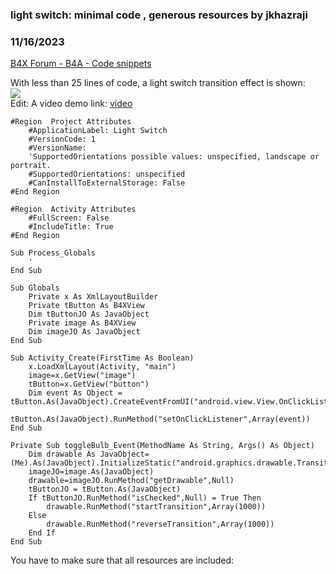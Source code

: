 ### light switch: minimal code , generous resources by jkhazraji
### 11/16/2023
[B4X Forum - B4A - Code snippets](https://www.b4x.com/android/forum/threads/157428/)

With less than 25 lines of code, a light switch transition effect is shown:  
![](https://www.b4x.com/android/forum/attachments/147808)  
Edit: A video demo link: [video](https://mydrawer.000webhostapp.com/lightswitch.mp4)  

```B4X
#Region  Project Attributes  
    #ApplicationLabel: Light Switch  
    #VersionCode: 1  
    #VersionName:  
    'SupportedOrientations possible values: unspecified, landscape or portrait.  
    #SupportedOrientations: unspecified  
    #CanInstallToExternalStorage: False  
#End Region  
  
#Region  Activity Attributes  
    #FullScreen: False  
    #IncludeTitle: True  
#End Region  
  
Sub Process_Globals  
    '  
End Sub  
  
Sub Globals  
    Private x As XmlLayoutBuilder  
    Private tButton As B4XView  
    Dim tButtonJO As JavaObject  
    Private image As B4XView  
    Dim imageJO As JavaObject  
End Sub  
  
Sub Activity_Create(FirstTime As Boolean)  
    x.LoadXmlLayout(Activity, "main")  
    image=x.GetView("image")  
    tButton=x.GetView("button")  
    Dim event As Object = tButton.As(JavaObject).CreateEventFromUI("android.view.View.OnClickListener","toggleBulb",Null)  
    tButton.As(JavaObject).RunMethod("setOnClickListener",Array(event))  
End Sub  
  
Private Sub toggleBulb_Event(MethodName As String, Args() As Object)  
    Dim drawable As JavaObject=(Me).As(JavaObject).InitializeStatic("android.graphics.drawable.TransitionDrawable")  
    imageJO=image.As(JavaObject)  
    drawable=imageJO.RunMethod("getDrawable",Null)  
    tButtonJO = tButton.As(JavaObject)  
    If tButtonJO.RunMethod("isChecked",Null) = True Then  
        drawable.RunMethod("startTransition",Array(1000))  
    Else  
        drawable.RunMethod("reverseTransition",Array(1000))  
    End If  
End Sub
```

  
You have to make sure that all resources are included: